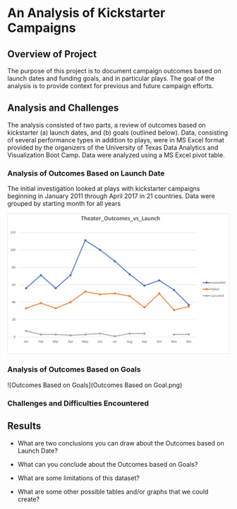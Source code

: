 # An Analysis of Kickstarter Campaigns

## Overview of Project

The purpose of this project is to document campaign outcomes based on launch dates and funding goals, and in particular plays. The goal of the analysis is to provide context for previous and future campaign efforts.   

## Analysis and Challenges

The analysis consisted of two parts, a review of outcomes based on kickstarter (a) launch dates, and (b) goals (outlined below). Data, consisting of several performance types in addition to plays, were in MS Excel format provided by the organizers of the University of Texas Data Analytics and Visualization Boot Camp. Data were analyzed using a MS Excel pivot table. 

### Analysis of Outcomes Based on Launch Date

The initial investigation looked at plays with kickstarter campaigns beginning in January 2011 through April 2017 in 21 countries. Data were grouped by starting month for all years

![Theater Outcomes vs Launch](Theater_Outcomes_vs_Launch.png)

### Analysis of Outcomes Based on Goals

![Outcomes Based on Goals](Outcomes Based on Goal.png)

### Challenges and Difficulties Encountered

## Results

- What are two conclusions you can draw about the Outcomes based on Launch Date?

- What can you conclude about the Outcomes based on Goals?

- What are some limitations of this dataset?

- What are some other possible tables and/or graphs that we could create?
